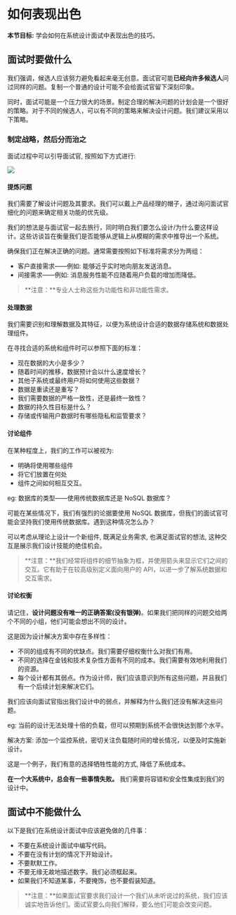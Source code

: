 # 如何表现出色

**本节目标:** 学会如何在系统设计面试中表现出色的技巧。

## 面试时要做什么

我们强调，候选人应该努力避免看起来毫无创意。面试官可能**已经向许多候选人**问过同样的问题。复制一个普通的设计可能不会给面试官留下深刻印象。

同时，面试可能是一个压力很大的场景。制定合理的解决问题的计划会是一个很好的策略。对于不同的候选人，可以有不同的策略来解决设计问题。我们建议采用以下策略。

### 制定战略，然后分而治之

面试过程中可以引导面试官, 按照如下方式进行:

![](https://gitee.com/gaoxiang15125/pictureBed/raw/master/img/1676013160115.png)



#### 提炼问题

我们需要了解设计问题及其要求。我们可以戴上产品经理的帽子，通过询问面试官细化的问题来确定相关功能的优先级。

我们的想法是与面试官一起去旅行，同时明白我们要怎么设计/为什么要这样设计。这些访谈旨在衡量我们是否能够从逻辑上从模糊的需求中推导出一个系统。

确保我们正在解决正确的问题。通常需要按照如下标准将需求分为两组：

- 客户直接需求——例如: 能够近乎实时地向朋友发送消息。
- 间接需求——例如: 消息服务性能不应随着用户负载的增加而降低。

> **注意：**专业人士称这些为功能性和非功能性需求。

#### 处理数据

我们需要识别和理解数据及其特征，以便为系统设计合适的数据存储系统和数据处理组件。

在寻找合适的系统和组件时可以参照下面的标准：

- 现在数据的大小是多少？
- 随着时间的推移，数据预计会以什么速度增长？
- 其他子系统或最终用户将如何使用这些数据？
- 数据是重读还是重写？
- 我们需要数据的严格一致性，还是最终一致性？
- 数据的持久性目标是什么？
- 存储或传输用户数据时有哪些隐私和监管要求？

#### 讨论组件

在某种程度上，我们的工作可以被视为:

- 明确将使用哪些组件
- 将它们放置在何处
- 组件之间如何相互交互。

eg: 数据库的类型——使用传统数据库还是 NoSQL 数据库？

可能在某些情况下，我们有强烈的论据要使用 NoSQL 数据库，但我们的面试官可能会坚持我们使用传统数据库。遇到这种情况怎么办？

可以考虑从理论上设计一个新组件, 既满足业务需求, 也满足面试官的想法, 这种交互是展示我们设计技能的绝佳机会。

> **注意：**我们经常将组件的细节抽象为框，并使用箭头来显示它们之间的交互。它有助于在较高级别定义面向用户的 API，以进一步了解系统数据和交互需求。

#### 讨论权衡

请记住，**设计问题没有唯一的正确答案(没有银弹)**。如果我们把同样的问题交给两个不同的小组，他们可能会想出不同的设计。

这是因为设计解决方案中存在多样性：

- 不同的组成有不同的优缺点。我们需要仔细权衡什么对我们有用。
- 不同的选择在金钱和技术复杂性方面有不同的成本。我们需要有效地利用我们的资源。
- 每个设计都有其弱点。作为设计师，我们应该意识到所有这些问题，并且我们有一个后续计划来解决它们。

我们应该向面试官指出我们设计中的弱点，并解释为什么我们还没有解决这些问题。

eg: 当前的设计无法处理十倍的负载，但可以预期到系统不会很快达到那个水平。

解决方案: 添加一个监控系统，密切关注负载随时间的增长情况，以便及时实施新设计。

这是一个例子，我们有意的选择牺牲性能的方式, 降低了系统成本。

**在一个大系统中，总会有一些事情失败。** 我们需要将容错和安全性集成到我们的设计中。

## 面试中不能做什么

以下是我们在系统设计面试中应该避免做的几件事：

- 不要在系统设计面试中编写代码。
- 不要在没有计划的情况下开始设计。
- 不要默默工作。
- 不要无缘无故地描述数字。我们必须框起来。
- 如果我们不知道某事，不要掩饰，也不要假装知道。

> **注意：**如果面试官要求我们设计一个我们从未听说过的系统，我们应该诚实地告诉他们。面试官要么向我们解释，要么他们可能会改变问题。